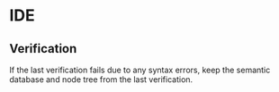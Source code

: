 # IDE

## Verification

If the last verification fails due to any syntax errors, keep the semantic database and node tree from the last verification.